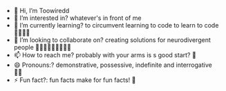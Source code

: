 - 👋 Hi, I’m Toowiredd
- 👀 I’m interested in? whatever's in front of me
- 🌱 I’m currently learning? to circumvent learning to code to learn to code 🤔😵‍💫🙄
- 💞️ I’m looking to collaborate on? creating solutions for neurodivergent people 🥳🤩🫠😏🫥😶‍🌫️🧠🧠
- 📫 How to reach me? probably with your arms is s good start? 🤷
- 😄 Pronouns:? demonstrative, possessive, indefinite and interrogative 🤦🏼
- ⚡ Fun fact?: fun facts make for fun facts! 🤯

<!---
Toowiredd/Toowiredd is a ✨ special ✨ repository because its `README.md` (this file) appears on your GitHub profile.
You can click the Preview Link to take a look at your changes.
--->
